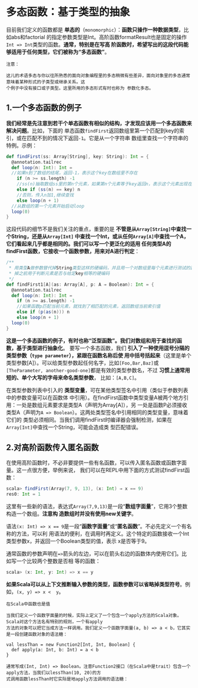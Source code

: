 多态函数：基于类型的抽象
===================================================================================
目前我们定义的函数都是 **单态的**（`monomorphic`）：**函数只操作一种数据类型**，比如abs和factorial
的指定参数类型是Int。高阶函数formatResult也是固定的操作`Int => Int`类型的函数。**通常，特别是在写高
阶函数时，希望写出的这段代码能够适用于任何类型，它们被称为“多态函数”**。
```
注意：

这儿的术语多态与你以往所熟悉的面向对象编程里的多态稍微有些差异，面向对象里的多态通常意味着某种形式的子类型或继承关系。这
个例子中没有接口或子类型。这里所用的多态形式有时也称为 参数化多态。
```

## 1.一个多态函数的例子
**我们经常是先注意到若干个单态函数有相似的结构，才发现应该用一个多态函数来解决问题**。比如，下面的
单态函数`findFirst`返回数组里第一个匹配到key的索引，或在匹配不到的情况下返回`-1`。它是从一个字符串
数组里查找一个字符串的特例。示例：
```scala
def findFirst(ss: Array[String], key: String): Int = {
  @annotation.tailrec
  def loop(n: Int): Int =
  //如果n到了数组的结尾，返回-1，表示这个key在数组里不存在
    if (n >= ss.length) -1
    //ss(n)抽取数组ss里的第n个元素，如果第n个元素等于key返回n，表示这个元素出现在数组的索引
    else if (ss(n) == key) n
    //否则，传入n加1,继续查找
    else loop(n + 1)
  //从数组的第一个元素开始启动loop
  loop(0)
}
```
这段代码的细节不是我们关注的重点，重要的是 **不管是从`Array[String]`中查找一个String，还是从`Array[Int]`
中查找一个Int，或从任何`Array[A]`中查找一个A，它们看起来几乎都是相同的。我们可以写一个更泛化的适用
任何类型A的findFirst函数，它接收一个函数参数，用来对A进行判定**：
```scala
/**
 * 用类型A做参数替代掉String类型这样的硬编码，并且用一个对数组里每个元素进行测试的函数替代
 * 掉之前用于判断元素是否与给定key相等的硬编码
 */
def findFirst1[A](as: Array[A], p: A ⇒ Boolean): Int = {
  @annotation.tailrec
  def loop(n: Int): Int =
    if (n >= as.length) -1
    //如果函数p匹配当前元素，就找到了相匹配的元素，返回数组当前索引值
    else if (p(as(n))) n
    else loop(n + 1)
  loop(0)
}
```
**这是一个多态函数的例子，有时也称“泛型函数”。我们对数组和用于查找的函数，基于类型进行抽象化**。
要写一个多态函数，我们 **引入了一种使用逗号分隔的类型参数（`type parameter`），紧跟在函数名称后使
用中括号括起来**（这里是单个类型参数[A]）。可以给类型参数起任何名字，比如`[Foo,Bar,Baz]`或`[TheParameter,
another-good-one]`都是有效的类型参数名，不过 **习惯上通常用短的、单个大写的字母来命名类型参数**，
比如：`[A,B,C]`。

在类型参数列表中引入的 **类型变量**，可在某他类型签名中引用（类似于参数列表中的参数变量可以在函数体
中引用）。在findFirst函数中类型变量A被两个地方引用：一处是数组元素要求是类型A（声明为Array[A]），另
一处是函数P必须接收类型A（声明为`A => Boolean`）。这两处类型签名中引用相同的类型变量，意味着它们的
类型必须相同。当我们调用findFirst时编译器会强制检测，如果在`Array[Int]`中查找一个String，可能会造成类
型匹配错误。

## 2.对高阶函数传入匿名函数
在使用高阶函数时，不必非要提供一些有名函数，可以传入匿名函数或函数字面量。这一点很方便，举例来说，
我们可以在REPL中用下面的方式测试findFirst函数：
```scala
scala> findFirst(Array(7, 9, 13), (x: Int) ⇒ x == 9)
res0: Int = 1
```
这里有一些新的语法，表达式`Array(7,9,13)`是一段“**数组字面量**”，它用3个整数构造一个数组。**注意构
造数组时并没有使用new关键字**。

语法`(x: Int) => x == 9`是一段“**函数字面量**”或“**匿名函数**”。不必先定义一个有名称的方法，可以利
用语法的便利，在调用时再定义。这个特定的函数接收一个Int类型参数x，并返回一个Boolean类型的值，表示
x是否等于9。

通常函数的参数声明在`=>`箭头的左边，可以在箭头右边的函数体内使用它们。比如写一个比较两个整数是否相
等的函数：
```scala
scala> (x: Int, y: Int) => x == y
```
**如果Scala可以从上下文推断输入参数的类型，函数参数可以省略掉类型符号**。例如，`(x, y) => x <  y`。

```
在Scala中函数也是值

当我们定义一个函数字面量的时候，实际上定义了一个包含一个apply方法的Scala对象。Scala对这个方法名有特别的规则，一个有apply
方法的对象可以把它当成方法一样调用。我们定义一个函数字面量(a, b) => a < b，它其实是一段创建函数对象的语法糖：

val lessThan = new Function2[Int, Int, Boolean] {
  def apply(a: Int, b: Int) = a < b
}

通常写成(Int, Int) => Boolean。注意Function2接口（在Scala中是trait）包含一个apply方法，当我们以lessThan(10, 20)的方
式调用函数lessThan时它实际是地apply方法调用的语法糖：


``` 


